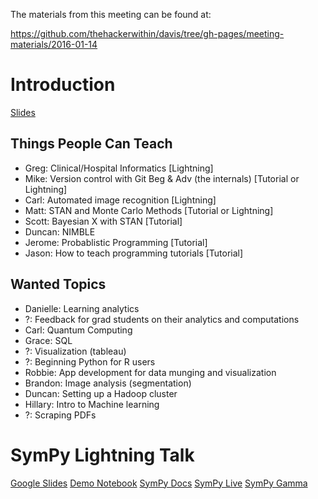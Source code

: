 The materials from this meeting can be found at:

https://github.com/thehackerwithin/davis/tree/gh-pages/meeting-materials/2016-01-14

# Introduction

[Slides](http://nbviewer.ipython.org/format/slides/github/thehackerwithin/davis/blob/gh-pages/meeting-materials/2016-01-14/thw-intro.ipynb#/)

## Things People Can Teach

- Greg: Clinical/Hospital Informatics [Lightning]
- Mike: Version control with Git Beg & Adv (the internals) [Tutorial or
  Lightning]
- Carl: Automated image recognition [Lightning]
- Matt: STAN and Monte Carlo Methods [Tutorial or Lightning]
- Scott: Bayesian X with STAN [Tutorial]
- Duncan: NIMBLE
- Jerome: Probablistic Programming [Tutorial]
- Jason: How to teach programming tutorials [Tutorial]

## Wanted Topics

- Danielle: Learning analytics
- ?: Feedback for grad students on their analytics and computations
- Carl: Quantum Computing
- Grace: SQL
- ?: Visualization (tableau)
- ?: Beginning Python for R users
- Robbie: App development for data munging and visualization
- Brandon: Image analysis (segmentation)
- Duncan: Setting up a Hadoop cluster
- Hillary: Intro to Machine learning
- ?: Scraping PDFs

# SymPy Lightning Talk

[Google Slides](https://docs.google.com/presentation/d/1itLD6RC4ff9Rdret4X-1PiqmB08_OvNjzR_Z_PPnRcI/edit?usp=sharing)
[Demo Notebook](http://nbviewer.ipython.org/github/thehackerwithin/davis/blob/gh-pages/meeting-materials/2016-01-14/sympy_demo.ipynb)
[SymPy Docs](http://docs.sympy.org)
[SymPy Live](http://live.sympy.org)
[SymPy Gamma](http://gamma.sympy.org)
